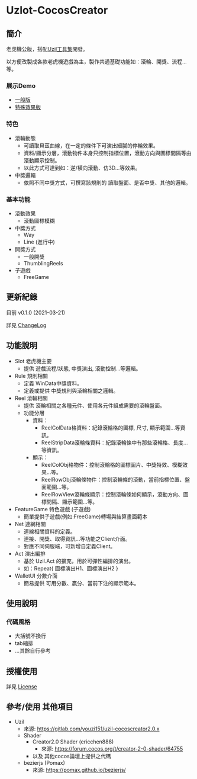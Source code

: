# Uzlot-CocosCreator

## 簡介

老虎機公版，搭配[Uzil工具集](https://github.com/youzi151/uzil-cocoscreator2.0.x)開發。

以方便改製成各款老虎機遊戲為主，製作共通基礎功能如：滾輪、開獎、流程...等。

### 展示Demo
- [一般版](http://tny.im/nrv)
- [特殊效果版](http://tny.im/nru)

### 特色

- 滾輪動態
  - 可讀取貝茲曲線，在一定的條件下可演出細膩的停輪效果。
  - 資料/顯示分層，滾動物件本身只控制指標位置，滾動方向與圖標間隔等由滾動顯示控制。
  - 以此方式可達到如：逆/橫向滾動、仿3D...等效果。
- 中獎邏輯
  - 依照不同中獎方式，可撰寫該規則的 讀取盤面、是否中獎、其他的邏輯。

### 基本功能

- 滾動效果
  - 滾動圖標模糊
- 中獎方式
  - Way
  - Line (進行中)
- 開獎方式
  - 一般開獎
  - ThumblingReels
- 子遊戲
  - FreeGame

## 更新紀錄

目前 v0.1.0 (2021-03-21)

詳見 [ChangeLog](CHANGELOG.md)


## 功能說明

- Slot 老虎機主要
  - 提供 遊戲流程/狀態, 中獎演出, 滾動控制...等邏輯。
- Rule 規則相關
  - 定義 WinData中獎資料。
  - 定義或提供 中獎規則與滾輪相關之邏輯。
- Reel 滾輪相關
  - 提供 滾輪相關之各種元件、使用各元件組成需要的滾輪盤面。
  - 功能分層
    - 資料：
      - ReelColData格資料：紀錄滾輪格的圖標, 尺寸, 顯示範圍...等資訊。
      - ReelStripData滾輪條資料：紀錄滾輪條中有那些滾輪格、長度...等資訊。
    - 顯示：
      - ReelColObj格物件：控制滾輪格的圖標圖片、中獎特效、模糊效果...等。
      - ReelRowObj滾輪條物件：控制滾輪條的滾動，當前指標位置、盤面範圍...等。
      - ReelRowView滾輪條顯示：控制滾輪條如何顯示，滾動方向、圖標間隔、顯示範圍...等。
- FeatureGame 特色遊戲 (子遊戲)
  - 簡單提供子遊戲(例如:FreeGame)轉場與結算畫面範本
- Net 連網相關
  - 連線相關資料的定義。
  - 連接、開獎、取得資訊...等功能之Client介面。
  - 對應不同伺服端，可新增自定義Client。
- Act 演出編排
  - 基於 Uzil.Act 的擴充，用於可彈性編排的演出。
  - 如：Repeat{ 圖標演出H1、圖標演出H2 }
- WalletUI 分數介面
  - 簡易提供 可用分數、贏分、當前下注的顯示範本。

## 使用說明

### 代碼風格

- 大括號不換行
- tab縮排
- ...其餘自行參考

## 授權使用

詳見 [License](LICENSE)

## 參考/使用 其他項目

- Uzil
  - 來源: https://gitlab.com/youzi151/uzil-cocoscreator2.0.x
  - Shader
    - Creator2.0 Shader (ericchen888)
      - 來源: https://forum.cocos.org/t/creator-2-0-shader/64755
    - 以及 其他cocos論壇上提供之代碼
  - bezierjs (Pomax)
    - 來源: https://pomax.github.io/bezierjs/
